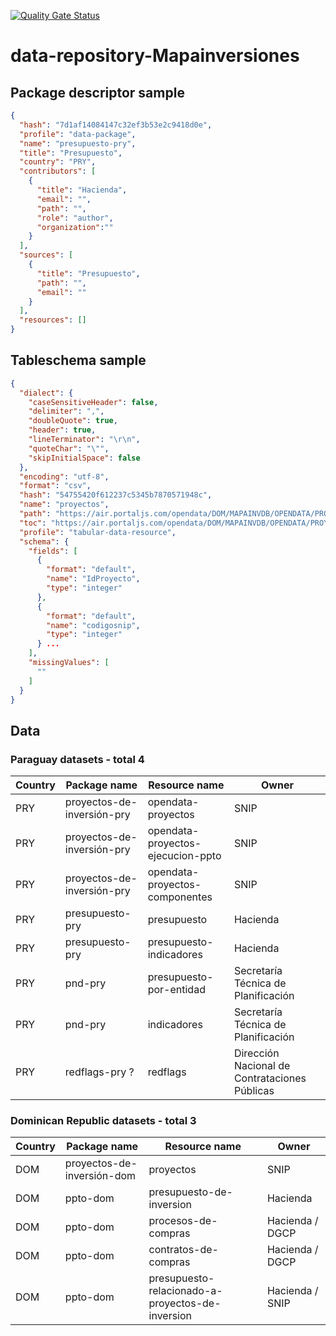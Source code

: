 [![Quality Gate Status](https://sonarcloud.io/api/project_badges/measure?project=EL-BID_data-repository-Mapainversiones&metric=alert_status)](https://sonarcloud.io/summary/new_code?id=EL-BID_data-repository-Mapainversiones)


# data-repository-Mapainversiones

## Package descriptor sample


```json
{
  "hash": "7d1af14084147c32ef3b53e2c9418d0e",
  "profile": "data-package",
  "name": "presupuesto-pry",
  "title": "Presupuesto",
  "country": "PRY",
  "contributors": [
    {
      "title": "Hacienda",
      "email": "",
      "path": "",
      "role": "author",
      "organization":""
    }
  ],
  "sources": [
    {
      "title": "Presupuesto",
      "path": "",
      "email": ""
    }
  ],
  "resources": []
}

```

## Tableschema sample

```json
{
  "dialect": {
    "caseSensitiveHeader": false,
    "delimiter": ",",
    "doubleQuote": true,
    "header": true,
    "lineTerminator": "\r\n",
    "quoteChar": "\"",
    "skipInitialSpace": false
  },
  "encoding": "utf-8",
  "format": "csv",
  "hash": "54755420f612237c5345b7870571948c",
  "name": "proyectos",
  "path": "https://air.portaljs.com/opendata/DOM/MAPAINVDB/OPENDATA/PROYECTOS/CSV/2024/06/19/PROYECTOS.CSV",
  "toc": "https://air.portaljs.com/opendata/DOM/MAPAINVDB/OPENDATA/PROYECTOS/toc_PROYECTOS.csv",
  "profile": "tabular-data-resource",
  "schema": {
    "fields": [
      {
        "format": "default",
        "name": "IdProyecto",
        "type": "integer"
      },
      {
        "format": "default",
        "name": "codigosnip",
        "type": "integer"
      } ...
    ],
    "missingValues": [
      ""
    ]
  }
}
```

## Data
### Paraguay datasets - total 4
|Country|Package name|Resource name|Owner|
|-|-|-|-|
PRY|proyectos-de-inversión-pry| opendata-proyectos|SNIP|
PRY|proyectos-de-inversión-pry|opendata-proyectos-ejecucion-ppto|SNIP|
PRY|proyectos-de-inversión-pry|opendata-proyectos-componentes|SNIP|
PRY| presupuesto-pry| presupuesto | Hacienda |
PRY|presupuesto-pry|presupuesto-indicadores| Hacienda |
PRY|pnd-pry|presupuesto-por-entidad|Secretaría Técnica de Planificación|
PRY|pnd-pry| indicadores |Secretaría Técnica de Planificación|
PRY| redflags-pry ?| redflags |Dirección Nacional de Contrataciones Públicas|No url to the resource in their metadata|

### Dominican Republic datasets - total 3
|Country|Package name|Resource name|Owner|
|-|-|-|-|
DOM|proyectos-de-inversión-dom| proyectos|SNIP|Started|
DOM|ppto-dom| presupuesto-de-inversion| Hacienda |Started|
DOM|ppto-dom| procesos-de-compras|Hacienda / DGCP|Started|
DOM|ppto-dom| contratos-de-compras|Hacienda / DGCP|Started|
DOM|ppto-dom| presupuesto-relacionado-a-proyectos-de-inversion|Hacienda / SNIP|Started|
